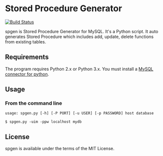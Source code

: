 # Stored Procedure Generator
[![Build Status](https://travis-ci.org/jongha/spgen.png?branch=master)](https://travis-ci.org/jongha/spgen)

spgen is Stored Procedure Generator for MySQL. It's a Python script. It auto generates Stored Procedure which includes add, update, delete functions from existing tables.

## Requirements

The program requires Python 2.x or Python 3.x.
You must install a [MySQL connector for python](http://dev.mysql.com/downloads/connector/python/).

## Usage

### From the command line

    usage: spgen.py [-h] [-P PORT] [-u USER] [-p PASSWORD] host database

    $ spgen.py -uim -ppw localhost mydb


## License

spgen is available under the terms of the MIT License.

